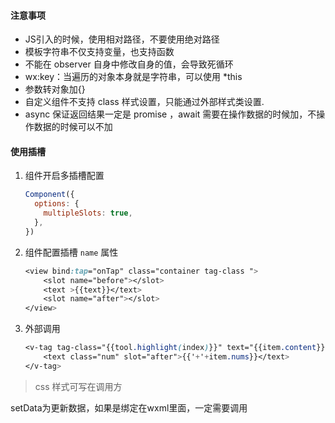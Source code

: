 #### 注意事项
- JS引入的时候，使用相对路径，不要使用绝对路径
- 模板字符串不仅支持变量，也支持函数
- 不能在 observer 自身中修改自身的值，会导致死循环
- wx:key：当遍历的对象本身就是字符串，可以使用 *this
- 参数转对象加{}
- 自定义组件不支持 class 样式设置，只能通过外部样式类设置.
-  async 保证返回结果一定是 promise ，await 需要在操作数据的时候加，不操作数据的时候可以不加

#### 使用插槽

1. 组件开启多插槽配置

   ```javascript
   Component({
     options: {
       multipleSlots: true,
     },
   })
   ```

2. 组件配置插槽 `name` 属性

   ```css
   <view bind:tap="onTap" class="container tag-class ">
       <slot name="before"></slot>
       <text >{{text}}</text>
       <slot name="after"></slot>
   </view>
   ```

3. 外部调用

   ```css
   <v-tag tag-class="{{tool.highlight(index)}}" text="{{item.content}}">
       <text class="num" slot="after">{{'+'+item.nums}}</text>
   </v-tag>
   ```

> css 样式可写在调用方

setData为更新数据，如果是绑定在wxml里面，一定需要调用

